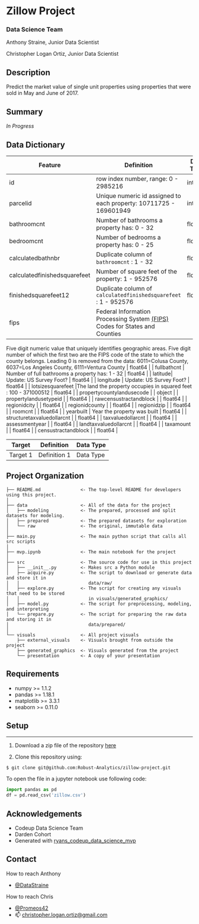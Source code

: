 # Zillow Project

### Data Science Team
Anthony Straine,
Junior Data Scientist

Christopher Logan Ortiz,
Junior Data Scientist

## Description
Predict the market value of single unit properties using properties that were sold in May and June of 2017.

## Summary
_In Progress_

## Data Dictionary
| Feature | Definition | Data Type | 
| --- | --- | --- |
| id | row index number, range: 0 - 2985216 | int64 |
| parcelid | Unique numeric id assigned to each property: 10711725 - 169601949  | int64 |
| bathroomcnt | Number of bathrooms a property has: 0 - 32 | float64 | 
| bedroomcnt | Number of bedrooms a property has: 0 - 25  | float64 |
| calculatedbathnbr | Duplicate column of `bathroomcnt` : 1 - 32 | float64 |
| calculatedfinishedsquarefeet | Number of square feet of the property: 1 - 952576 | float64 |
| finishedsquarefeet12 | Duplicate column of `calculatedfinishedsquarefeet` : 1 - 952576  | float64 |
| fips | Federal Information Processing System [(FIPS)](https://transition.fcc.gov/oet/info/maps/census/fips/fips.txt) Codes for States and Counties
Five digit numeric value that uniquely identifies geographic areas. Five digit number of which the 
first two are the FIPS code of the state to which the county belongs. Leading 0 is removed from the data: 6011=Colusa County, 6037=Los Angeles County, 6111=Ventura County | float64 |
| fullbathcnt | Number of full bathrooms a property has: 1 - 32 | float64 |
| latitude| Update: US Survey Foot? | float64 |
| longitude | Update: US Survey Foot? | float64 |
| lotsizesquarefeet |The land the property occupies in squared feet : 100 - 371000512 | float64 |
| propertycountylandusecode |  | object |
| propertylandusetypeid |  | float64 |
| rawcensustractandblock |  | float64 |
| regionidcity |  | float64 |
| regionidcounty |  | float64 |
| regionidzip |  | float64 |
| roomcnt |  | float64 |
| yearbuilt | Year the property was built | float64 |
| structuretaxvaluedollarcnt |  | float64 |
| taxvaluedollarcnt |  | float64 |
| assessmentyear |  | float64 |
| landtaxvaluedollarcnt |  | float64 |
| taxamount |  | float64 |
| censustractandblock |  | float64 |
 
| Target | Definition | Data Type |
| --- | --- | --- |
| Target 1 | Definition 1 | Data Type|

## Project Organization
```
├── README.md               <- The top-level README for developers using this project.
│
├── data                    <- All of the data for the project
│   ├── modeling            <- The prepared, processed and split datasets for modeling.
│   ├── prepared            <- The prepared datasets for exploration
│   └── raw                 <- The original, immutable data
│
├── main.py                 <- The main python script that calls all src scripts
│
├── mvp.ipynb               <- The main notebook for the project
│
├── src                     <- The source code for use in this project
│   ├── __init__.py         <- Makes src a Python module
│   ├── acquire.py          <- The script to download or generate data and store it in
│   │                          data/raw/
│   ├── explore.py          <- The script for creating any visuals that need to be stored
│   │                          in visuals/generated_graphics/
│   ├── model.py            <- The script for preprocessing, modeling, and interpreting
│   └── prepare.py          <- The script for preparing the raw data and storing it in
│                              data/prepared/
│
└── visuals                 <- All project visuals
    ├── external_visuals    <- Visuals brought from outside the project
    ├── generated_graphics  <- Visuals generated from the project
    └── presentation        <- A copy of your presentation
```

## Requirements
- numpy >= 1.1.2
- pandas >= 1.18.1
- matplotlib >= 3.3.1
- seaborn >= 0.11.0

## Setup
---
1. Download a zip file of the repository [here](https://github.com/Robust-Analytics/zillow-project/archive/main.zip)

2. Clone this repository using:

```
$ git clone git@github.com:Robust-Analytics/zillow-project.git
```

To open the file in a jupyter notebook use following code:
``` python
import pandas as pd
df = pd.read_csv('zillow.csv')
```

## Acknowledgements
- Codeup Data Science Team
- Darden Cohort
- Generated with [ryans_codeup_data_science_mvp](https://github.com/RyanMcCall/-ryans_codeup_data_science_mvp)

## Contact
How to reach Anthony
- [@DataStraine](https://twitter.com/datastraine)

How to reach Chris
- [@Promeos42](https://twitter.com/Promeos42)
- 📫 christopher.logan.ortiz@gmail.com
